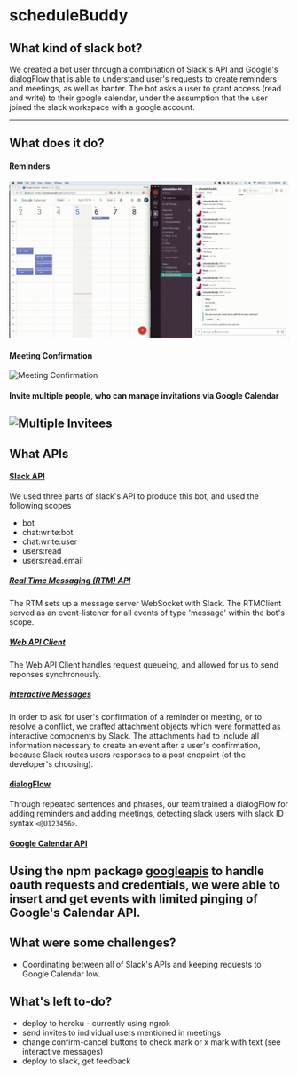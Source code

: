 # scheduleBuddy

## What kind of slack bot? 
We created a bot user through a combination of Slack's API and Google's dialogFlow that is able to understand user's requests to create reminders and meetings, as well as banter.  The bot asks a user to grant access (read and write) to their google calendar, under the assumption that the user joined the slack workspace with a google account.  

---
## What does it do? 

#### Reminders 
![Reminder](./example_gifs/reminder.gif)

#### Meeting Confirmation
![Meeting Confirmation](./example_gifs/confirmation.gif)

#### Invite multiple people, who can manage invitations via Google Calendar
![Multiple Invitees](./example_gifs/multiple_meeting_and_calendar.gif)
---
## What APIs 

#### [Slack API](https://api.slack.com/)
We used three parts of slack's API to produce this bot, and used the following scopes
+ bot
+ chat:write:bot
+ chat:write:user
+ users:read
+ users:read.email

##### [Real Time Messaging (RTM) API](https://api.slack.com/rtm) 
The RTM sets up a message server WebSocket with Slack.
The RTMClient served as an event-listener for all events of type 'message' within the bot's scope.

##### [Web API Client](http://slackapi.github.io/node-slack-sdk/web_api)
The Web API Client handles request queueing, and allowed for us to send reponses synchronously.  

##### [Interactive Messages](https://api.slack.com/interactive-messages)
In order to ask for user's confirmation of a reminder or meeting, or to resolve a conflict, we crafted attachment objects which were formatted as interactive components by Slack.  The attachments had to include all information necessary to create an event after a user's confirmation, because Slack routes users responses to a post endpoint (of the developer's choosing).    
#### [dialogFlow](https://dialogflow.com/)
Through repeated sentences and phrases, our team trained a dialogFlow for adding reminders and adding meetings, detecting slack users with slack ID syntax `<@U123456>`.

#### [Google Calendar API](https://developers.google.com/calendar/overview)
Using the npm package [googleapis](https://www.npmjs.com/package/googleapis) to handle oauth requests and credentials, we were able to insert and get events with limited pinging of Google's Calendar API.   
---
## What were some challenges?
+ Coordinating between all of Slack's APIs and keeping requests to Google Calendar low.  

## What's left to-do? 
+ deploy to heroku - currently using ngrok 
+ send invites to individual users mentioned in meetings 
+ change confirm-cancel buttons to check mark or x mark with text (see interactive messages) 
+ deploy to slack, get feedback
